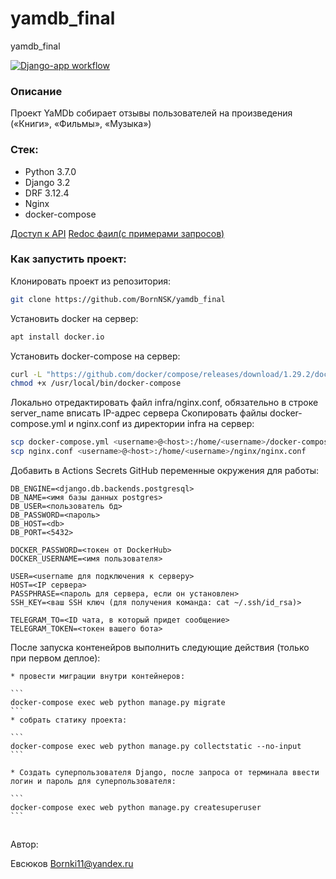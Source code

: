 # yamdb_final
yamdb_final

[![Django-app workflow](https://github.com/BornNSK/yamdb_final/actions/workflows/yamdb_workflow.yml/badge.svg)](https://github.com/BornNSK/yamdb_final/actions/workflows/yamdb_workflow.yml)

### Описание

Проект YaMDb собирает отзывы пользователей на произведения («Книги», «Фильмы», «Музыка»)

### Стек:
- Python 3.7.0
- Django 3.2
- DRF 3.12.4
- Nginx
- docker-compose

[Доступ к API](http://130.193.51.77/api/v1/)
[Redoc фаил(с примерами запросов)](http://130.193.51.77/redoc/)


### Как запустить проект:

Клонировать проект из репозитория:

```bash
git clone https://github.com/BornNSK/yamdb_final

```

Установить docker на сервер:

```bash
apt install docker.io 
```

Установить docker-compose на сервер:

```bash
curl -L "https://github.com/docker/compose/releases/download/1.29.2/docker-compose-$(uname -s)-$(uname -m)" -o /usr/local/bin/docker-compose
chmod +x /usr/local/bin/docker-compose
```

Локально отредактировать файл infra/nginx.conf, обязательно в строке server_name вписать IP-адрес сервера
Скопировать файлы docker-compose.yml и nginx.conf из директории infra на сервер:
```bash
scp docker-compose.yml <username>@<host>:/home/<username>/docker-compose.yml
scp nginx.conf <username>@<host>:/home/<username>/nginx/nginx.conf
```
Добавить в Actions Secrets GitHub переменные окружения для работы:

    
    DB_ENGINE=<django.db.backends.postgresql>
    DB_NAME=<имя базы данных postgres>
    DB_USER=<пользователь бд>
    DB_PASSWORD=<пароль>
    DB_HOST=<db>
    DB_PORT=<5432>
    
    DOCKER_PASSWORD=<токен от DockerHub>
    DOCKER_USERNAME=<имя пользователя>

    USER=<username для подключения к серверу>
    HOST=<IP сервера>
    PASSPHRASE=<пароль для сервера, если он установлен>
    SSH_KEY=<ваш SSH ключ (для получения команда: cat ~/.ssh/id_rsa)>

    TELEGRAM_TO=<ID чата, в который придет сообщение>
    TELEGRAM_TOKEN=<токен вашего бота>
    

После запуска контенейров выполнить следующие действия (только при первом деплое):

    * провести миграции внутри контейнеров:
    
    ```
    docker-compose exec web python manage.py migrate
    ```
    * собрать статику проекта:
    
    ```
    docker-compose exec web python manage.py collectstatic --no-input
    ```
    
    * Создать суперпользователя Django, после запроса от терминала ввести логин и пароль для суперпользователя:
    
    ```
    docker-compose exec web python manage.py createsuperuser
    ```
##
Автор:

Евсюков Bornki11@yandex.ru
